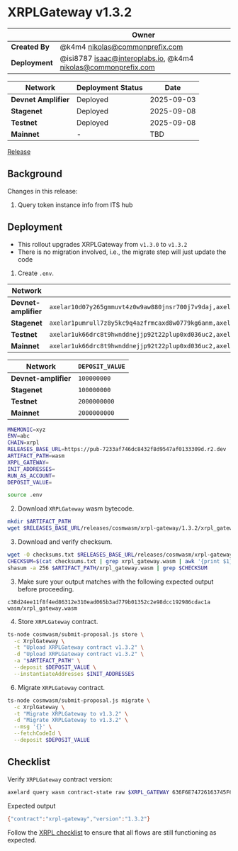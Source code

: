 # XRPLGateway v1.3.2

|                | **Owner**                                                         |
|----------------|-------------------------------------------------------------------|
| **Created By** | @k4m4 <nikolas@commonprefix.com>                                  |
| **Deployment** | @isi8787 <isaac@interoplabs.io>, @k4m4 <nikolas@commonprefix.com> |

| **Network**          | **Deployment Status** | **Date**   |
|----------------------|-----------------------|------------|
| **Devnet Amplifier** | Deployed              | 2025-09-03 |
| **Stagenet**         | Deployed              | 2025-09-08 |
| **Testnet**          | Deployed              | 2025-09-08 |
| **Mainnet**          | -                     | TBD        |

[Release](https://github.com/commonprefix/axelar-amplifier/releases/tag/xrpl-gateway-v1.3.2)

## Background

Changes in this release:

1. Query token instance info from ITS hub

## Deployment

- This rollout upgrades XRPLGateway from `v1.3.0` to `v1.3.2`
- There is no migration involved, i.e., the migrate step will just update the code

1. Create `.env`.

| Network              | `INIT_ADDRESSES`                                                                                                                            | `RUN_AS_ACCOUNT`                                |
| -------------------- | ------------------------------------------------------------------------------------------------------------------------------------------- | ----------------------------------------------- |
| **Devnet-amplifier** | `axelar10d07y265gmmuvt4z0w9aw880jnsr700j7v9daj,axelar1zlr7e5qf3sz7yf890rkh9tcnu87234k6k7ytd9`                                               | `axelar10d07y265gmmuvt4z0w9aw880jnsr700j7v9daj` |
| **Stagenet**         | `axelar1pumrull7z8y5kc9q4azfrmcaxd8w0779kg6anm,axelar10d07y265gmmuvt4z0w9aw880jnsr700j7v9daj,axelar12qvsvse32cjyw60ztysd3v655aj5urqeup82ky` | `axelar10d07y265gmmuvt4z0w9aw880jnsr700j7v9daj` |
| **Testnet**          | `axelar1uk66drc8t9hwnddnejjp92t22plup0xd036uc2,axelar10d07y265gmmuvt4z0w9aw880jnsr700j7v9daj,axelar12f2qn005d4vl03ssjq07quz6cja72w5ukuchv7` | `axelar10d07y265gmmuvt4z0w9aw880jnsr700j7v9daj` |
| **Mainnet**          | `axelar1uk66drc8t9hwnddnejjp92t22plup0xd036uc2,axelar10d07y265gmmuvt4z0w9aw880jnsr700j7v9daj,axelar1nctnr9x0qexemeld5w7w752rmqdsqqv92dw9am` | `axelar10d07y265gmmuvt4z0w9aw880jnsr700j7v9daj` |

| Network              | `DEPOSIT_VALUE` |
| -------------------- | --------------- |
| **Devnet-amplifier** | `100000000`     |
| **Stagenet**         | `100000000`     |
| **Testnet**          | `2000000000`    |
| **Mainnet**          | `2000000000`    |

```bash
MNEMONIC=xyz
ENV=abc
CHAIN=xrpl
RELEASES_BASE_URL=https://pub-7233af746dc8432f8d9547af0133309d.r2.dev
ARTIFACT_PATH=wasm
XRPL_GATEWAY=
INIT_ADDRESSES=
RUN_AS_ACCOUNT=
DEPOSIT_VALUE=
```

```bash
source .env
```

2. Download `XRPLGateway` wasm bytecode.

```bash
mkdir $ARTIFACT_PATH
wget $RELEASES_BASE_URL/releases/cosmwasm/xrpl-gateway/1.3.2/xrpl_gateway.wasm --directory-prefix=$ARTIFACT_PATH
```

3. Download and verify checksum.

```bash
wget -O checksums.txt $RELEASES_BASE_URL/releases/cosmwasm/xrpl-gateway/1.3.2/checksums.txt
CHECKSUM=$(cat checksums.txt | grep xrpl_gateway.wasm | awk '{print $1}')
shasum -a 256 $ARTIFACT_PATH/xrpl_gateway.wasm | grep $CHECKSUM
```

3. Make sure your output matches with the following expected output before proceeding.

```
c38d24ee11f8f4ed86312e310ead065b3ad779b01352c2e98dcc192986cdac1a  wasm/xrpl_gateway.wasm
```

4. Store `XRPLGateway` contract.

```bash
ts-node cosmwasm/submit-proposal.js store \
  -c XrplGateway \
  -t "Upload XRPLGateway contract v1.3.2" \
  -d "Upload XRPLGateway contract v1.3.2" \
  -a "$ARTIFACT_PATH" \
  --deposit $DEPOSIT_VALUE \
  --instantiateAddresses $INIT_ADDRESSES
```

6. Migrate `XRPLGateway` contract.

```bash
ts-node cosmwasm/submit-proposal.js migrate \
  -c XrplGateway \
  -t "Migrate XRPLGateway to v1.3.2" \
  -d "Migrate XRPLGateway to v1.3.2" \
  --msg '{}' \
  --fetchCodeId \
  --deposit $DEPOSIT_VALUE
```

## Checklist

Verify `XRPLGateway` contract version:

```bash
axelard query wasm contract-state raw $XRPL_GATEWAY 636F6E74726163745F696E666F -o json | jq -r '.data' | base64 -d
```

Expected output

```bash
{"contract":"xrpl-gateway","version":"1.3.2"}
```

Follow the [XRPL checklist](../xrpl/2025-02-v1.0.0.md) to ensure that all flows are still functioning as expected.
